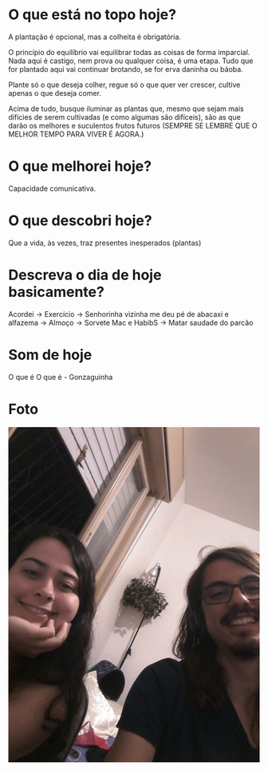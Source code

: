 # O que está no topo hoje?
A plantação é opcional, mas a colheita é obrigatória.

O princípio do equilíbrio vai equilibrar todas as coisas de forma imparcial. Nada aqui é castigo, nem prova ou qualquer coisa, é uma etapa. Tudo que for plantado aqui vai continuar brotando, se for erva daninha ou báoba.

Plante só o que deseja colher, regue só o que quer ver crescer, cultive apenas o que deseja comer.

Acima de tudo, busque iluminar as plantas que, mesmo que sejam mais difícies de serem cultivadas (e como algumas são difíceis), são as que darão os melhores e suculentos frutos futuros (SEMPRE SE LEMBRE QUE O MELHOR TEMPO PARA VIVER É AGORA.)
# O que melhorei hoje?
Capacidade comunicativa.
# O que descobri hoje?
Que a vida, às vezes, traz presentes inesperados (plantas)
# Descreva o dia de hoje basicamente?
Acordei -> Exercício -> Senhorinha vizinha me deu pé de abacaxi e alfazema -> Almoço -> Sorvete Mac e HabibS -> Matar saudade do parcão
# Som de hoje
O que é O que é - Gonzaguinha
# Foto
![](Imagens/Pasted%20image%2020201117203138.png)